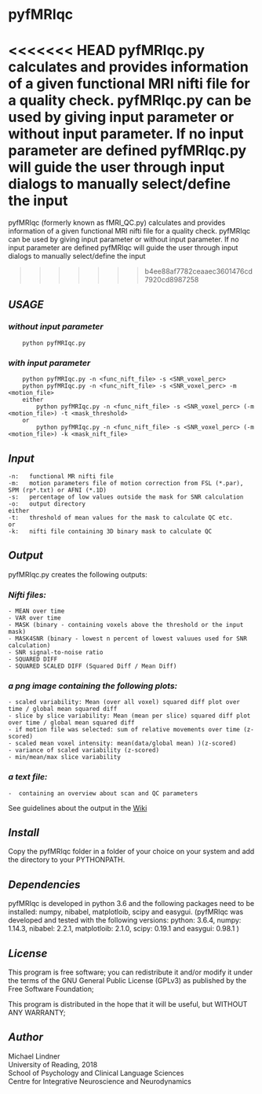 # pyfMRIqc
<<<<<<< HEAD
pyfMRIqc.py calculates and provides information of a given functional MRI nifti file for a quality check.
pyfMRIqc.py can be used by giving input parameter or without input parameter. If no input parameter are defined
pyfMRIqc.py will guide the user through input dialogs to manually select/define the input
=======
pyfMRIqc (formerly known as fMRI_QC.py) calculates and provides information of a given functional MRI nifti file for a quality check.
pyfMRIqc can be used by giving input parameter or without input parameter. If no input parameter are defined
pyfMRIqc will guide the user through input dialogs to manually select/define the input
>>>>>>> b4ee88af7782ceaaec3601476cd7920cd8987258

## *USAGE*


### *without input parameter*
        python pyfMRIqc.py
		
		
### *with input parameter*
        python pyfMRIqc.py -n <func_nift_file> -s <SNR_voxel_perc>
        python pyfMRIqc.py -n <func_nift_file> -s <SNR_voxel_perc> -m <motion_file>
        either
            python pyfMRIqc.py -n <func_nift_file> -s <SNR_voxel_perc> (-m <motion_file>) -t <mask_threshold>
        or
            python pyfMRIqc.py -n <func_nift_file> -s <SNR_voxel_perc> (-m <motion_file>) -k <mask_nift_file>
        

## *Input*
        
	-n:   functional MR nifti file
	-m:   motion parameters file of motion correction from FSL (*.par), SPM (rp*.txt) or AFNI (*.1D)
	-s:   percentage of low values outside the mask for SNR calculation
	-o:   output directory
	either
	-t:   threshold of mean values for the mask to calculate QC etc.
	or
	-k:   nifti file containing 3D binary mask to calculate QC
    
    
    
## *Output*
pyfMRIqc.py creates the following outputs:

### *Nifti files:*

	- MEAN over time
	- VAR over time
	- MASK (binary - containing voxels above the threshold or the input mask)
	- MASK4SNR (binary - lowest n percent of lowest valuues used for SNR calculation)
	- SNR signal-to-noise ratio
	- SQUARED DIFF
	- SQUARED SCALED DIFF (Squared Diff / Mean Diff)

### *a png image containing the following plots:*
	- scaled variability: Mean (over all voxel) squared diff plot over time / global mean squared diff
	- slice by slice variability: Mean (mean per slice) squared diff plot over time / global mean squared diff
	- if motion file was selected: sum of relative movements over time (z-scored)
	- scaled mean voxel intensity: mean(data/global mean) )(z-scored)
	- variance of scaled variability (z-scored)
	- min/mean/max slice variability

### *a text file:*
	-  containing an overview about scan and QC parameters

See guidelines about the output in the [Wiki](https://github.com/DrMichaelLindner/pyfMRIqc/wiki)


## *Install*  
Copy the pyfMRIqc folder in a folder of your choice on your system and add the directory to your PYTHONPATH.


## *Dependencies*  

pyfMRIqc is developed in python 3.6 and the following packages need to be installed: 
numpy, nibabel, matplotloib, scipy and easygui. 
(pyfMRIqc was developed and tested with the following versions:
python: 3.6.4, numpy: 1.14.3, nibabel: 2.2.1, matplotloib: 2.1.0, scipy: 0.19.1 and easygui: 0.98.1 )

    
## *License*  
This program is free software; you can redistribute it and/or modify
it under the terms of the GNU General Public License (GPLv3) as published
by the Free Software Foundation;

This program is distributed in the hope that it will be useful, but WITHOUT ANY WARRANTY;
  
  
## *Author*
Michael Lindner  
University of Reading, 2018  
School of Psychology and Clinical Language Sciences  
Centre for Integrative Neuroscience and Neurodynamics
